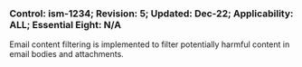 ### Control: ism-1234; Revision: 5; Updated: Dec-22; Applicability: ALL; Essential Eight: N/A
<p>Email content filtering is implemented to filter potentially harmful content in email bodies and attachments.</p>